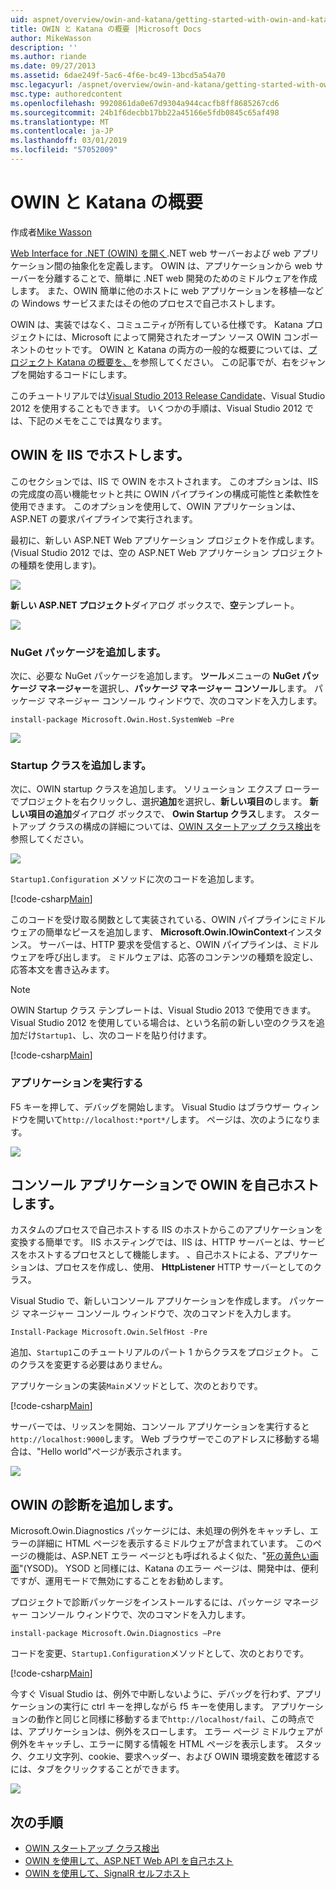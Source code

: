 ```yaml
---
uid: aspnet/overview/owin-and-katana/getting-started-with-owin-and-katana
title: OWIN と Katana の概要 |Microsoft Docs
author: MikeWasson
description: ''
ms.author: riande
ms.date: 09/27/2013
ms.assetid: 6dae249f-5ac6-4f6e-bc49-13bcd5a54a70
msc.legacyurl: /aspnet/overview/owin-and-katana/getting-started-with-owin-and-katana
msc.type: authoredcontent
ms.openlocfilehash: 9920861da0e67d9304a944cacfb8ff8685267cd6
ms.sourcegitcommit: 24b1f6decbb17bb22a45166e5fdb0845c65af498
ms.translationtype: MT
ms.contentlocale: ja-JP
ms.lasthandoff: 03/01/2019
ms.locfileid: "57052009"
---
```

<a name="getting-started-with-owin-and-katana"></a>OWIN と Katana の概要
====================
作成者[Mike Wasson](https://github.com/MikeWasson)

[Web Interface for .NET (OWIN) を開く](http://owin.org/).NET web サーバーおよび web アプリケーション間の抽象化を定義します。 OWIN は、アプリケーションから web サーバーを分離することで、簡単に .NET web 開発のためのミドルウェアを作成します。 また、OWIN 簡単に他のホストに web アプリケーションを移植&#8212;などの Windows サービスまたはその他のプロセスで自己ホストします。

OWIN は、実装ではなく、コミュニティが所有している仕様です。 Katana プロジェクトには、Microsoft によって開発されたオープン ソース OWIN コンポーネントのセットです。 OWIN と Katana の両方の一般的な概要については、[プロジェクト Katana の概要を、](an-overview-of-project-katana.md)を参照してください。 この記事でが、右をジャンプを開始するコードにします。

このチュートリアルでは[Visual Studio 2013 Release Candidate](https://go.microsoft.com/fwlink/?LinkId=306566)、Visual Studio 2012 を使用することもできます。 いくつかの手順は、Visual Studio 2012 では、下記のメモをここでは異なります。

## <a name="host-owin-in-iis"></a>OWIN を IIS でホストします。

このセクションでは、IIS で OWIN をホストされます。 このオプションは、IIS の完成度の高い機能セットと共に OWIN パイプラインの構成可能性と柔軟性を使用できます。 このオプションを使用して、OWIN アプリケーションは、ASP.NET の要求パイプラインで実行されます。

最初に、新しい ASP.NET Web アプリケーション プロジェクトを作成します。 (Visual Studio 2012 では、空の ASP.NET Web アプリケーション プロジェクトの種類を使用します)。

![](getting-started-with-owin-and-katana/_static/image1.png)

**新しい ASP.NET プロジェクト**ダイアログ ボックスで、**空**テンプレート。

![](getting-started-with-owin-and-katana/_static/image2.png)

### <a name="add-nuget-packages"></a>NuGet パッケージを追加します。

次に、必要な NuGet パッケージを追加します。 **ツール**メニューの  **NuGet パッケージ マネージャー**を選択し、**パッケージ マネージャー コンソール**します。 パッケージ マネージャー コンソール ウィンドウで、次のコマンドを入力します。

`install-package Microsoft.Owin.Host.SystemWeb –Pre`

![](getting-started-with-owin-and-katana/_static/image3.png)

### <a name="add-a-startup-class"></a>Startup クラスを追加します。

次に、OWIN startup クラスを追加します。 ソリューション エクスプ ローラーでプロジェクトを右クリックし、選択**追加**を選択し、**新しい項目の**します。 **新しい項目の追加**ダイアログ ボックスで、 **Owin Startup クラス**します。 スタートアップ クラスの構成の詳細については、[OWIN スタートアップ クラス検出](owin-startup-class-detection.md)を参照してください。

![](getting-started-with-owin-and-katana/_static/image4.png)

`Startup1.Configuration` メソッドに次のコードを追加します。

[!code-csharp[Main](getting-started-with-owin-and-katana/samples/sample1.cs?highlight=3)]

このコードを受け取る関数として実装されている、OWIN パイプラインにミドルウェアの簡単なピースを追加します、 **Microsoft.Owin.IOwinContext**インスタンス。 サーバーは、HTTP 要求を受信すると、OWIN パイプラインは、ミドルウェアを呼び出します。 ミドルウェアは、応答のコンテンツの種類を設定し、応答本文を書き込みます。

> [!NOTE]
> OWIN Startup クラス テンプレートは、Visual Studio 2013 で使用できます。 Visual Studio 2012 を使用している場合は、という名前の新しい空のクラスを追加だけ`Startup1`、し、次のコードを貼り付けます。


[!code-csharp[Main](getting-started-with-owin-and-katana/samples/sample2.cs)]

### <a name="run-the-application"></a>アプリケーションを実行する

F5 キーを押して、デバッグを開始します。 Visual Studio はブラウザー ウィンドウを開いて`http://localhost:*port*/`します。 ページは、次のようになります。

![](getting-started-with-owin-and-katana/_static/image5.png)

## <a name="self-host-owin-in-a-console-application"></a>コンソール アプリケーションで OWIN を自己ホストします。

カスタムのプロセスで自己ホストする IIS のホストからこのアプリケーションを変換する簡単です。 IIS ホスティングでは、IIS は、HTTP サーバーとは、サービスをホストするプロセスとして機能します。 、自己ホストによる、アプリケーションは、プロセスを作成し、使用、 **HttpListener** HTTP サーバーとしてのクラス。

Visual Studio で、新しいコンソール アプリケーションを作成します。 パッケージ マネージャー コンソール ウィンドウで、次のコマンドを入力します。

`Install-Package Microsoft.Owin.SelfHost -Pre`

追加、`Startup1`このチュートリアルのパート 1 からクラスをプロジェクト。 このクラスを変更する必要はありません。

アプリケーションの実装`Main`メソッドとして、次のとおりです。

[!code-csharp[Main](getting-started-with-owin-and-katana/samples/sample3.cs)]

サーバーでは、リッスンを開始、コンソール アプリケーションを実行すると`http://localhost:9000`します。 Web ブラウザーでこのアドレスに移動する場合は、"Hello world"ページが表示されます。

![](getting-started-with-owin-and-katana/_static/image6.png)

## <a name="add-owin-diagnostics"></a>OWIN の診断を追加します。

Microsoft.Owin.Diagnostics パッケージには、未処理の例外をキャッチし、エラーの詳細に HTML ページを表示するミドルウェアが含まれています。 このページの機能は、ASP.NET エラー ページとも呼ばれるよく似た、"[死の黄色い画面](http://en.wikipedia.org/wiki/Yellow_Screen_of_Death#Yellow)"(YSOD)。 YSOD と同様には、Katana のエラー ページは、開発中は、便利ですが、運用モードで無効にすることをお勧めします。

プロジェクトで診断パッケージをインストールするには、パッケージ マネージャー コンソール ウィンドウで、次のコマンドを入力します。

`install-package Microsoft.Owin.Diagnostics –Pre`

コードを変更、`Startup1.Configuration`メソッドとして、次のとおりです。

[!code-csharp[Main](getting-started-with-owin-and-katana/samples/sample4.cs?highlight=4,9-12)]

今すぐ Visual Studio は、例外で中断しないように、デバッグを行わず、アプリケーションの実行に ctrl キーを押しながら f5 キーを使用します。 アプリケーションの動作と同じと同様に移動するまで`http://localhost/fail`、この時点では、アプリケーションは、例外をスローします。 エラー ページ ミドルウェアが例外をキャッチし、エラーに関する情報を HTML ページを表示します。 スタック、クエリ文字列、cookie、要求ヘッダー、および OWIN 環境変数を確認するには、タブをクリックすることができます。

![](getting-started-with-owin-and-katana/_static/image7.png)

## <a name="next-steps"></a>次の手順

- [OWIN スタートアップ クラス検出](owin-startup-class-detection.md)
- [OWIN を使用して、ASP.NET Web API を自己ホスト](../../../web-api/overview/hosting-aspnet-web-api/use-owin-to-self-host-web-api.md)
- [OWIN を使用して、SignalR セルフホスト](../../../signalr/overview/deployment/tutorial-signalr-self-host.md)
